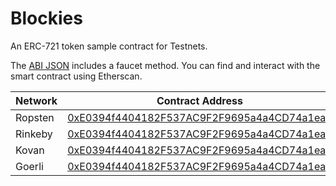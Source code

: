 # Blockies

An ERC-721 token sample contract for Testnets.

The [ABI JSON](Blockies.json) includes a faucet method. You can find and interact with the smart contract using Etherscan.

| Network | Contract Address                                                                                                              |
| ------- | ----------------------------------------------------------------------------------------------------------------------------- |
| Ropsten | [0xE0394f4404182F537AC9F2F9695a4a4CD74a1ea3](https://ropsten.etherscan.io/address/0xE0394f4404182F537AC9F2F9695a4a4CD74a1ea3) |
| Rinkeby | [0xE0394f4404182F537AC9F2F9695a4a4CD74a1ea3](https://rinkeby.etherscan.io/address/0xE0394f4404182F537AC9F2F9695a4a4CD74a1ea3) |
| Kovan   | [0xE0394f4404182F537AC9F2F9695a4a4CD74a1ea3](https://kovan.etherscan.io/address/0xE0394f4404182F537AC9F2F9695a4a4CD74a1ea3)   |
| Goerli  | [0xE0394f4404182F537AC9F2F9695a4a4CD74a1ea3](https://goerli.etherscan.io/address/0xE0394f4404182F537AC9F2F9695a4a4CD74a1ea3)  |
